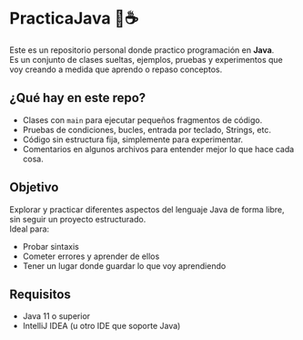 # PracticaJava 🧪☕️

Este es un repositorio personal donde practico programación en **Java**.  
Es un conjunto de clases sueltas, ejemplos, pruebas y experimentos que voy creando a medida que aprendo o repaso conceptos.

## ¿Qué hay en este repo?

- Clases con `main` para ejecutar pequeños fragmentos de código.
- Pruebas de condiciones, bucles, entrada por teclado, Strings, etc.
- Código sin estructura fija, simplemente para experimentar.
- Comentarios en algunos archivos para entender mejor lo que hace cada cosa.

## Objetivo

Explorar y practicar diferentes aspectos del lenguaje Java de forma libre, sin seguir un proyecto estructurado.  
Ideal para:
- Probar sintaxis
- Cometer errores y aprender de ellos
- Tener un lugar donde guardar lo que voy aprendiendo

## Requisitos

- Java 11 o superior
- IntelliJ IDEA (u otro IDE que soporte Java)

